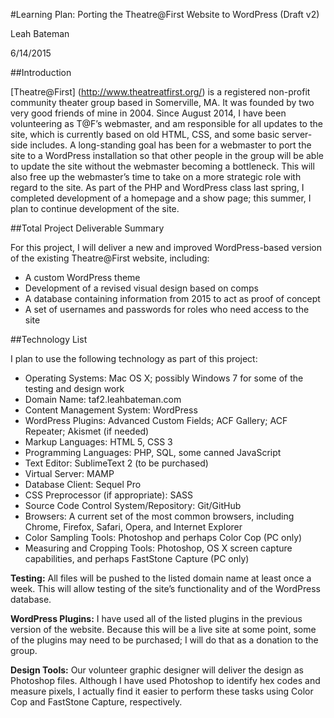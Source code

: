 #Learning Plan: Porting the Theatre@First Website to WordPress (Draft v2)

Leah Bateman

6/14/2015

##Introduction

[Theatre@First] (http://www.theatreatfirst.org/) is a registered non-profit community theater group based in Somerville, MA. It was founded by two very good friends of mine in 2004. Since August 2014, I have been volunteering as T@F’s webmaster, and am responsible for all updates to the site, which is currently based on old HTML, CSS, and some basic server-side includes. A long-standing goal has been for a webmaster to port the site to a WordPress installation so that other people in the group will be able to update the site without the webmaster becoming a bottleneck. This will also free up the webmaster’s time to take on a more strategic role with regard to the site. As part of the PHP and WordPress class last spring, I completed development of a homepage and a show page; this summer, I plan to continue development of the site.

##Total Project Deliverable Summary

For this project, I will deliver a new and improved WordPress-based version of the existing Theatre@First website, including:

* A custom WordPress theme
* Development of a revised visual design based on comps
* A database containing information from 2015 to act as proof of concept
* A set of usernames and passwords for roles who need access to the site

##Technology List

I plan to use the following technology as part of this project:

* Operating Systems: Mac OS X; possibly Windows 7 for some of the testing and design work
* Domain Name: taf2.leahbateman.com
* Content Management System: WordPress
* WordPress Plugins: Advanced Custom Fields; ACF Gallery; ACF Repeater; Akismet (if needed)
* Markup Languages: HTML 5, CSS 3
* Programming Languages: PHP, SQL, some canned JavaScript
* Text Editor: SublimeText 2 (to be purchased)
* Virtual Server: MAMP
* Database Client: Sequel Pro
* CSS Preprocessor (if appropriate): SASS
* Source Code Control System/Repository: Git/GitHub
* Browsers: A current set of the most common browsers, including Chrome, Firefox, Safari, Opera, and Internet Explorer
* Color Sampling Tools: Photoshop and perhaps Color Cop (PC only)
* Measuring and Cropping Tools: Photoshop, OS X screen capture capabilities, and perhaps FastStone Capture (PC only)

**Testing:** All files will be pushed to the listed domain name at least once a week. This will allow testing of the site’s functionality and of the WordPress database.

**WordPress Plugins:** I have used all of the listed plugins in the previous version of the website. Because this will be a live site at some point, some of the plugins may need to be purchased; I will do that as a donation to the group.

**Design Tools:** Our volunteer graphic designer will deliver the design as Photoshop files. Although I have used Photoshop to identify hex codes and measure pixels, I actually find it easier to perform these tasks using Color Cop and FastStone Capture, respectively.

